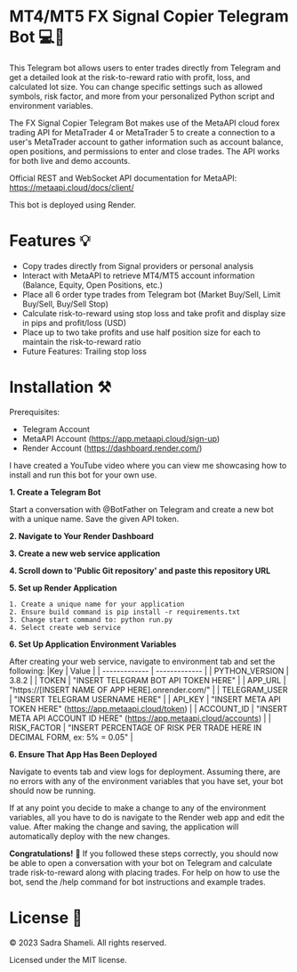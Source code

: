 # MT4/MT5 FX Signal Copier Telegram Bot 💻💸

This Telegram bot allows users to enter trades directly from Telegram and get a detailed look at the risk-to-reward ratio with profit, loss, and calculated lot size. You can change specific settings such as allowed symbols, risk factor, and more from your personalized Python script and environment variables.

The FX Signal Copier Telegram Bot makes use of the MetaAPI cloud forex trading API for MetaTrader 4 or MetaTrader 5 to create a connection to a user's MetaTrader account to gather information such as account balance, open positions, and permissions to enter and close trades. The API works for both live and demo accounts.

Official REST and WebSocket API documentation for MetaAPI: https://metaapi.cloud/docs/client/

This bot is deployed using Render.

# Features 💡
- Copy trades directly from Signal providers or personal analysis 
- Interact with MetaAPI to retrieve MT4/MT5 account information (Balance, Equity, Open Positions, etc.)
- Place all 6 order type trades from Telegram bot (Market Buy/Sell, Limit Buy/Sell, Buy/Sell Stop)
- Calculate risk-to-reward using stop loss and take profit and display size in pips and profit/loss (USD)
- Place up to two take profits and use half position size for each to maintain the risk-to-reward ratio
- Future Features: Trailing stop loss

# Installation ⚒️

Prerequisites:
- Telegram Account 
- MetaAPI Account (https://app.metaapi.cloud/sign-up)
- Render Account (https://dashboard.render.com/)

I have created a YouTube video where you can view me showcasing how to install and run this bot for your own use.

**1. Create a Telegram Bot**

Start a conversation with @BotFather on Telegram and create a new bot with a unique name. Save the given API token.

**2. Navigate to Your Render Dashboard**

**3. Create a new web service application**

**4. Scroll down to 'Public Git repository' and paste this repository URL**

**5. Set up Render Application**

```
1. Create a unique name for your application
2. Ensure build command is pip install -r requirements.txt
3. Change start command to: python run.py
4. Select create web service
```

**6. Set Up Application Environment Variables**

After creating your web service, navigate to environment tab and set the following:
|Key  | Value |
| ------------- | ------------- |
| PYTHON_VERSION | 3.8.2 |
| TOKEN | "INSERT TELEGRAM BOT API TOKEN HERE" |
| APP_URL | "https://[INSERT NAME OF APP HERE].onrender.com/" |
| TELEGRAM_USER | "INSERT TELEGRAM USERNAME HERE" |
| API_KEY | "INSERT META API TOKEN HERE" (https://app.metaapi.cloud/token) |
| ACCOUNT_ID | "INSERT META API ACCOUNT ID HERE" (https://app.metaapi.cloud/accounts) |
| RISK_FACTOR | "INSERT PERCENTAGE OF RISK PER TRADE HERE IN DECIMAL FORM, ex: 5% = 0.05" |

**6. Ensure That App Has Been Deployed**

Navigate to events tab and view logs for deployment. Assuming there, are no errors with any of the environment variables that you have set, your bot should now be running.

If at any point you decide to make a change to any of the environment variables, all you have to do is navigate to the Render web app and edit the value. After making the change and saving, the application will automatically deploy with the new changes.

**Congratulations!** 🥳 If you followed these steps correctly, you should now be able to open a conversation with your bot on Telegram and calculate trade risk-to-reward along with placing trades. For help on how to use the bot, send the /help command for bot instructions and example trades.

# License 📝
&copy; 2023 Sadra Shameli. All rights reserved.

Licensed under the MIT license.

